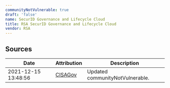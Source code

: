 ```yaml
---
communityNotVulnerable: true
draft: 'false'
name: SecurID Governance and Lifecycle Cloud
title: RSA SecurID Governance and Lifecycle Cloud
vendor: RSA
---
```





## Sources
| Date | Attribution | Description |
| --- | --- | --- |
| 2021-12-15 13:48:56 | [CISAGov](https://raw.githubusercontent.com/cisagov/log4j-affected-db/develop/README.md) | Updated communityNotVulnerable.  |
